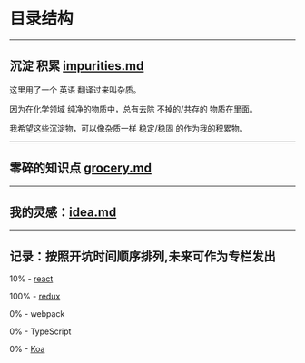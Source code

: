# 目录结构

------

## 沉淀 积累 [impurities.md](/impurities.md)

这里用了一个 英语 翻译过来叫杂质。  

因为在化学领域 纯净的物质中，总有去除 不掉的/共存的 物质在里面。 

我希望这些沉淀物，可以像杂质一样 稳定/稳固 的作为我的积累物。

------

## 零碎的知识点 [grocery.md](/grocery.md)

------

## 我的灵感：[idea.md](/idea.md)

------

## 记录：按照开坑时间顺序排列,未来可作为专栏发出

10% - [react](/react/0.%E5%AD%A6%E4%B9%A0react%E7%9A%84%E8%BF%87%E7%A8%8B%E8%AE%B0%E5%BD%95.md)  

100% - [redux](/redux/1.%E4%B8%BA%E4%BB%80%E4%B9%88%E8%A6%81%E5%BC%80%E5%A7%8B%E5%AD%A6%E4%B9%A0redux.md)  

0% - webpack  

0% - TypeScript

0% - [Koa](/Node/Koa)
